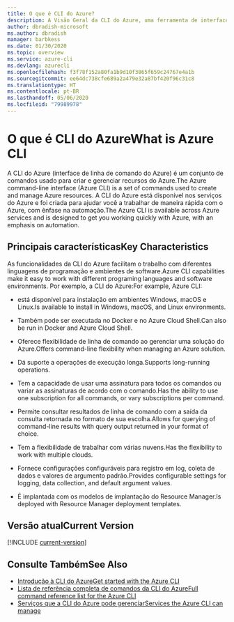 ```yaml
---
title: O que é CLI do Azure?
description: A Visão Geral da CLI do Azure, uma ferramenta de interface de linha de comando projetada para criar e gerenciar recursos do Azure, agora está disponível em ambientes Windows, macOS e Linux.
author: dbradish-microsoft
ms.author: dbradish
manager: barbkess
ms.date: 01/30/2020
ms.topic: overview
ms.service: azure-cli
ms.devlang: azurecli
ms.openlocfilehash: f3f78f152a80fa1b9d10f3865f659c24767e4a1b
ms.sourcegitcommit: ee64dc738cfe689a2a479e32a87bf420f96c31c8
ms.translationtype: HT
ms.contentlocale: pt-BR
ms.lasthandoff: 05/06/2020
ms.locfileid: "79989978"
---
```

# <a name="what-is-azure-cli"></a><span data-ttu-id="0ddbb-103">O que é CLI do Azure</span><span class="sxs-lookup"><span data-stu-id="0ddbb-103">What is Azure CLI</span></span>

<span data-ttu-id="0ddbb-104">A CLI do Azure (interface de linha de comando do Azure) é um conjunto de comandos usado para criar e gerenciar recursos do Azure.</span><span class="sxs-lookup"><span data-stu-id="0ddbb-104">The Azure command-line interface (Azure CLI) is a set of commands used to create and manage Azure resources.</span></span>  <span data-ttu-id="0ddbb-105">A CLI do Azure está disponível nos serviços do Azure e foi criada para ajudar você a trabalhar de maneira rápida com o Azure, com ênfase na automação.</span><span class="sxs-lookup"><span data-stu-id="0ddbb-105">The Azure CLI is available across Azure services and is designed to get you working quickly with Azure, with an emphasis on automation.</span></span>

## <a name="key-characteristics"></a><span data-ttu-id="0ddbb-106">Principais características</span><span class="sxs-lookup"><span data-stu-id="0ddbb-106">Key Characteristics</span></span>

<span data-ttu-id="0ddbb-107">As funcionalidades da CLI do Azure facilitam o trabalho com diferentes linguagens de programação e ambientes de software.</span><span class="sxs-lookup"><span data-stu-id="0ddbb-107">Azure CLI capabilities make it easy to work with different programing languages and software environments.</span></span>  <span data-ttu-id="0ddbb-108">Por exemplo, a CLI do Azure:</span><span class="sxs-lookup"><span data-stu-id="0ddbb-108">For example, Azure CLI:</span></span>

- <span data-ttu-id="0ddbb-109">está disponível para instalação em ambientes Windows, macOS e Linux.</span><span class="sxs-lookup"><span data-stu-id="0ddbb-109">Is available to install in Windows, macOS, and Linux environments.</span></span>

- <span data-ttu-id="0ddbb-110">Também pode ser executada no Docker e no Azure Cloud Shell.</span><span class="sxs-lookup"><span data-stu-id="0ddbb-110">Can also be run in Docker and Azure Cloud Shell.</span></span>
- <span data-ttu-id="0ddbb-111">Oferece flexibilidade de linha de comando ao gerenciar uma solução do Azure.</span><span class="sxs-lookup"><span data-stu-id="0ddbb-111">Offers command-line flexibility when managing an Azure solution.</span></span>
- <span data-ttu-id="0ddbb-112">Dá suporte a operações de execução longa.</span><span class="sxs-lookup"><span data-stu-id="0ddbb-112">Supports long-running operations.</span></span>
- <span data-ttu-id="0ddbb-113">Tem a capacidade de usar uma assinatura para todos os comandos ou variar as assinaturas de acordo com o comando.</span><span class="sxs-lookup"><span data-stu-id="0ddbb-113">Has the ability to use one subscription for all commands, or vary subscriptions per command.</span></span>
- <span data-ttu-id="0ddbb-114">Permite consultar resultados de linha de comando com a saída da consulta retornada no formato de sua escolha.</span><span class="sxs-lookup"><span data-stu-id="0ddbb-114">Allows for querying of command-line results with query output returned in your format of choice.</span></span>
- <span data-ttu-id="0ddbb-115">Tem a flexibilidade de trabalhar com várias nuvens.</span><span class="sxs-lookup"><span data-stu-id="0ddbb-115">Has the flexibility to work with multiple clouds.</span></span>
- <span data-ttu-id="0ddbb-116">Fornece configurações configuráveis para registro em log, coleta de dados e valores de argumento padrão.</span><span class="sxs-lookup"><span data-stu-id="0ddbb-116">Provides configurable settings for logging, data collection, and default argument values.</span></span>
- <span data-ttu-id="0ddbb-117">É implantada com os modelos de implantação do Resource Manager.</span><span class="sxs-lookup"><span data-stu-id="0ddbb-117">Is deployed with Resource Manager deployment templates.</span></span>

## <a name="current-version"></a><span data-ttu-id="0ddbb-118">Versão atual</span><span class="sxs-lookup"><span data-stu-id="0ddbb-118">Current Version</span></span>

[!INCLUDE [current-version](includes/current-version.md)]

## <a name="see-also"></a><span data-ttu-id="0ddbb-119">Consulte Também</span><span class="sxs-lookup"><span data-stu-id="0ddbb-119">See Also</span></span>

- [<span data-ttu-id="0ddbb-120">Introdução à CLI do Azure</span><span class="sxs-lookup"><span data-stu-id="0ddbb-120">Get started with the Azure CLI</span></span>](get-started-with-azure-cli.md)
- [<span data-ttu-id="0ddbb-121">Lista de referência completa de comandos da CLI do Azure</span><span class="sxs-lookup"><span data-stu-id="0ddbb-121">Full command reference list for the Azure CLI</span></span>](/cli/azure/reference-index)
- [<span data-ttu-id="0ddbb-122">Serviços que a CLI do Azure pode gerenciar</span><span class="sxs-lookup"><span data-stu-id="0ddbb-122">Services the Azure CLI can manage</span></span>](azure-services-the-azure-cli-can-manage.md)
